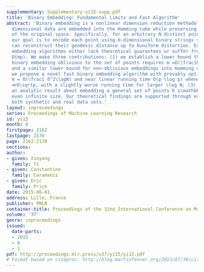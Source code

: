 ```yaml
---
supplementary: Supplementary:yi15-supp.pdf
title: 'Binary Embedding: Fundamental Limits and Fast Algorithm'
abstract: 'Binary embedding is a nonlinear dimension reduction methodology where high
  dimensional data are embedded into the Hamming cube while preserving the structure
  of the original space. Specifically, for an arbitrary N distinct points in \mathbbS^p-1,
  our goal is to encode each point using m-dimensional binary strings such that we
  can reconstruct their geodesic distance up to δuniform distortion. Existing binary
  embedding algorithms either lack theoretical guarantees or suffer from running time
  O(mp). We make three contributions: (1) we establish a lower bound that shows any
  binary embedding oblivious to the set of points requires m =Ω(\frac1δ^2\logN) bits
  and a similar lower bound for non-oblivious embeddings into Hamming distance; (2)
  we propose a novel fast binary embedding algorithm with provably optimal bit complexity
  m = O(\frac1 δ^2\logN) and near linear running time O(p \log p) whenever \log N
  ≪δ\sqrtp, with a slightly worse running time for larger \log N; (3) we also provide
  an analytic result about embedding a general set of points K ⊆\mathbbS^p-1 with
  even infinite size. Our theoretical findings are supported through experiments on
  both synthetic and real data sets.'
layout: inproceedings
series: Proceedings of Machine Learning Research
id: yi15
month: 0
firstpage: 2162
lastpage: 2170
page: 2162-2170
sections: 
author:
- given: Xinyang
  family: Yi
- given: Constantine
  family: Caramanis
- given: Eric
  family: Price
date: 2015-06-01
address: Lille, France
publisher: PMLR
container-title: Proceedings of the 32nd International Conference on Machine Learning
volume: '37'
genre: inproceedings
issued:
  date-parts:
  - 2015
  - 6
  - 1
pdf: http://proceedings.mlr.press/v37/yi15/yi15.pdf
# Format based on citeproc: http://blog.martinfenner.org/2013/07/30/citeproc-yaml-for-bibliographies/
---
```


